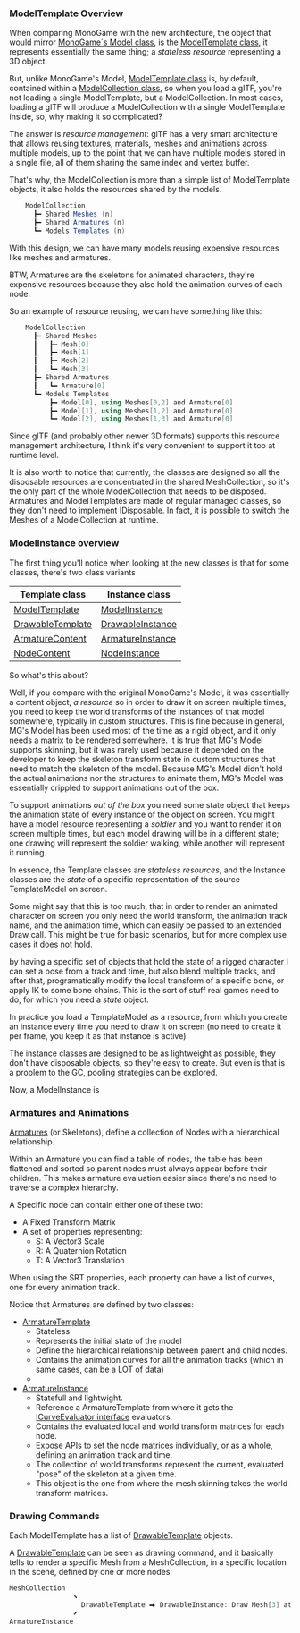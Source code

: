 ﻿### ModelTemplate Overview

When comparing MonoGame with the new architecture, the object that would mirror [MonoGame´s Model class](https://github.com/MonoGame/MonoGame/blob/develop/MonoGame.Framework/Graphics/Model.cs),
is the [ModelTemplate class](ModelGraph/ModelTemplate.cs), it represents essentially the same thing;
a _stateless resource_ representing a 3D object.

But, unlike MonoGame's Model, [ModelTemplate class](ModelGraph/ModelTemplate.cs) is,
by default, contained within a [ModelCollection class](ModelGraph/ModelCollection.cs), so when
you load a glTF, you're not loading a single ModelTemplate, but a ModelCollection. In most
cases, loading a glTF will produce a ModelCollection with a single ModelTemplate inside, so,
why making it so complicated?

The answer is _resource management_: glTF has a very smart architecture that allows reusing
textures, materials, meshes and animations across multiple models, up to the point that
we can have multiple models stored in a single file, all of them sharing the same index and
vertex buffer.

That's why, the ModelCollection is more than a simple list of ModelTemplate objects, it also
holds the resources shared by the models.

```c#
    ModelCollection
      ┣━ Shared Meshes (n)
      ┣━ Shared Armatures (n)
      ┗━ Models Templates (n)
```

With this design, we can have many models reusing expensive resources like meshes and armatures.

BTW, Armatures are the skeletons for animated characters, they're expensive resources because they
also hold the animation curves of each node.

So an example of resource reusing, we can have something like this:

```c#
    ModelCollection
      ┣━ Shared Meshes
      ┃   ┣━ Mesh[0]
      ┃   ┣━ Mesh[1]
      ┃   ┣━ Mesh[2]
      ┃   ┗━ Mesh[3]
      ┣━ Shared Armatures
      ┃   ┗━ Armature[0]
      ┗━ Models Templates
          ┣━ Model[0], using Meshes[0,2] and Armature[0]
          ┣━ Model[1], using Meshes[1,2] and Armature[0]
          ┗━ Model[2], using Meshes[1,3] and Armature[0]
```

Since glTF (and probably other newer 3D formats) supports this resource management
architecture, I think it's very convenient to support it too at runtime level.

It is also worth to notice that currently, the classes are designed so all the
disposable resources are concentrated in the shared MeshCollection, so it's the
only part of the whole ModelCollection that needs to be disposed. Armatures and
ModelTemplates are made of regular managed classes, so they don't need to
implement IDisposable. In fact, it is possible to switch the Meshes of a
ModelCollection at runtime.


### ModelInstance overview

The first thing you'll notice when looking at the new classes is that
for some classes, there's two class variants

|Template class| Instance class|
|-|-|
|[ModelTemplate](ModelGraph/ModelTemplate.cs)|[ModelInstance](ModelGraph/ModelInstance.cs)|
|[DrawableTemplate](ModelGraph/DrawableTemplate.cs)|[DrawableInstance](ModelGraph/DrawableInstance.cs)|
|[ArmatureContent](../MonoScene.Runtime.Content/Armature/ArmatureContent.cs)|[ArmatureInstance](ModelGraph/ArmatureInstance.cs)|
|[NodeContent](../MonoScene.Runtime.Content/Armature/NodeContent.cs)|[NodeInstance](ModelGraph/NodeInstance.cs)|


So what's this about?

Well, if you compare with the original MonoGame's Model, it was essentially a content object, _a resource_
so in order to draw it on screen multiple times, you need to keep the world transforms of the instances
of that model somewhere, typically in custom structures. This is fine because in general, MG's Model has
been used most of the time as a rigid object, and it only needs a matrix to be rendered somewhere. It is
true that MG's Model supports skinning, but it was rarely used because it depended on the developer to
keep the skeleton transform state in custom structures that need to match the skeleton of the model. Because
MG's Model didn't hold the actual animations nor the structures to animate them, MG's Model was essentially
crippled to support animations out of the box.

To support animations _out of the box_ you need some state object that keeps the animation state of every
instance of the object on screen. You might have a model resource representing a _soldier_ and you want to
render it on screen multiple times, but each model drawing will be in a different state; one drawing will
represent the soldier walking, while another will represent it running.

In essence, the Template classes are _stateless resources_, and the Instance classes are the _state_ of a specific
representation of the source TemplateModel on screen.

Some might say that this is too much, that in order to render an animated character on screen you only need
the world transform, the animation track name, and the animation time, which can easily be passed to an
extended Draw call. This might be true for basic scenarios, but for more complex use cases it does not hold.

by having a specific set of objects that hold the state of a rigged character I can set a pose from a track
and time, but also blend multiple tracks, and after that, programatically modify the local transform of a
specific bone, or apply IK to some bone chains. This is the sort of stuff real games need to do, for which
you need a _state_ object.

In practice you load a TemplateModel as a resource, from which you create an instance every time you need
to draw it on screen (no need to create it per frame, you keep it as that instance is active)

The instance classes are designed to be as lightweight as possible, they don't have disposable objects, so
they're easy to create. But even is that is a problem to the GC, pooling strategies can be explored.

Now, a ModelInstance is

### Armatures and Animations

[Armatures](ModelGraph/ArmatureTemplate.cs) (or Skeletons), define a collection of Nodes with a hierarchical relationship.

Within an Armature you can find a table of nodes, the table has been flattened and sorted so parent nodes
must always appear before their children. This makes armature evaluation easier since there's no need
to traverse a complex hierarchy.

A Specific node can contain either one of these two:
- A Fixed Transform Matrix
- A set of properties representing:
  - S: A Vector3 Scale
  - R: A Quaternion Rotation
  - T: A Vector3 Translation

When using the SRT properties, each property can have a list of curves, one for every animation track.

Notice that Armatures are defined by two classes:

- [ArmatureTemplate](ModelGraph/ArmatureTemplate.cs)
  - Stateless
  - Represents the initial state of the model
  - Define the hierarchical relationship between parent and child nodes.
  - Contains the animation curves for all the animation tracks (which in same cases, can be a LOT of data)
  - 
- [ArmatureInstance](ModelGraph/ArmatureInstance.cs)
  - Statefull and lightwight.
  - Reference a ArmatureTemplate from where it gets the [ICurveEvaluator interface](../ICurveEvaluator.cs) evaluators.
  - Contains the evaluated local and world transform matrices for each node.  
  - Expose APIs to set the node matrices individually, or as a whole, defining an animation track and time.
  - The collection of world transforms represent the current, evaluated "pose" of the skeleton at a given time.
  - This object is the one from where the mesh skinning takes the world transform matrices.


### Drawing Commands

Each ModelTemplate has a list of [DrawableTemplate](ModelGraph/DrawableTemplate.cs) objects.

A [DrawableTemplate](ModelGraph/DrawableTemplate.cs) can be seen as drawing command, and it basically
tells to render a specific Mesh from a MeshCollection, in a specific location in the scene, defined
by one or more nodes:

```c
MeshCollection
                ⬊
                  DrawableTemplate ⮕ DrawableInstance: Draw Mesh[3] at Node[4].WorldTransform
                ⬈
ArmatureInstance
```







